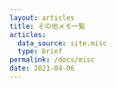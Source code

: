 ```yaml
---
layout: articles
title: その他メモ一覧
articles:
  data_source: site.misc
  type: brief
permalink: /docs/misc
date: 2021-04-06
---
```



